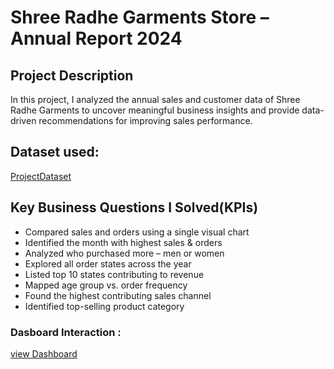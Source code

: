 # Shree Radhe Garments Store – Annual Report 2024
## Project Description 
In this project, I analyzed the annual sales and customer data of Shree Radhe Garments to uncover meaningful business insights and provide data-driven recommendations for improving sales performance.

## Dataset used:
<a href = "https://github.com/ddamit/My-Data-analysis-Dashboard-Project/blob/main/Shree%20Radhe%20Garments%20store%20Annual%20Report%202024.xlsx">ProjectDataset</a>

## Key Business Questions I Solved(KPIs)
- Compared sales and orders using a single visual chart
- Identified the month with highest sales & orders
- Analyzed who purchased more – men or women
- Explored all order states across the year
- Listed top 10 states contributing to revenue
- Mapped age group vs. order frequency
- Found the highest contributing sales channel
- Identified top-selling product category

### Dasboard Interaction :
<a href = "https://github.com/ddamit/My-Data-analysis-Dashboard-Project/blob/main/Screenshot%20(167).png">view Dashboard</a>

